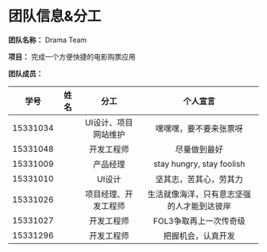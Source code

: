 # 团队信息&分工

**团队名称：** Drama Team

**项目：** 完成一个方便快捷的电影购票应用

**团队成员：**

|    学号    |  姓名  |     分工      |           个人宣言            |
| :------: | :--: | :---------: | :-----------------------: |
| 15331034 |      | UI设计、项目网站维护 |        嘿嘿嘿，要不要来张票呀        |
| 15331048 |      |    开发工程师    |          尽量做到最好           |
| 15331009 |      |    产品经理     | stay hungry, stay foolish |
| 15331010 |      |    UI设计     |        坚其志，苦其心，劳其力        |
| 15331026 |      | 项目经理、开发工程师  |   生活就像海洋，只有意志坚强的人才能到达彼岸   |
| 15331027 |      |    开发工程师    |       FOL3争取再上一次传奇级       |
| 15331296 |      |    开发工程师    |         把握机会，认真开发         |

